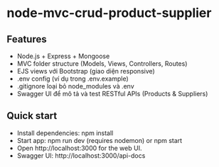 # node-mvc-crud-product-supplier
## Features

- Node.js + Express + Mongoose
- MVC folder structure (Models, Views, Controllers, Routes)
- EJS views với Bootstrap (giao diện responsive)
- .env config (ví dụ trong .env.example)
- .gitignore loại bỏ node_modules và .env
- Swagger UI để mô tả và test RESTful APIs (Products & Suppliers)

## Quick start

- Install dependencies: npm install
- Start app: npm run dev (requires nodemon) or npm start
- Open http://localhost:3000 for the web UI.
- Swagger UI: http://localhost:3000/api-docs